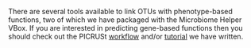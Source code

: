 There are several tools available to link OTUs with phenotype-based functions, two of which we have packaged with the Microbiome Helper VBox. If you are interested in predicting gene-based functions then you should check out the PICRUSt [workflow](https://github.com/mlangill/microbiome_helper/wiki/PICRUSt-workflow) and/or [tutorial](https://github.com/mlangill/microbiome_helper/wiki/PICRUSt-tutorial) we have written.
  
  

